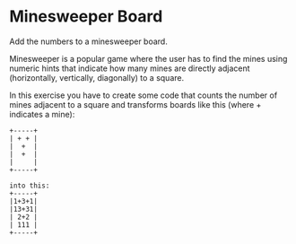# Minesweeper Board

Add the numbers to a minesweeper board.

Minesweeper is a popular game where the user has to find the mines using numeric hints that indicate how many mines are directly adjacent (horizontally, vertically, diagonally) to a square.

In this exercise you have to create some code that counts the number of mines adjacent to a square and transforms boards like this (where + indicates a mine):

```
+-----+
| + + |
|  +  |
|  +  |
|     |
+-----+

into this:
+-----+
|1+3+1|
|13+31|
| 2+2 |
| 111 |
+-----+
```
